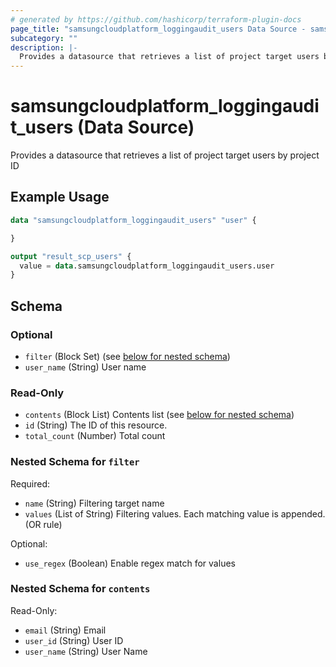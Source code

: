 ```yaml
---
# generated by https://github.com/hashicorp/terraform-plugin-docs
page_title: "samsungcloudplatform_loggingaudit_users Data Source - samsungcloudplatform"
subcategory: ""
description: |-
  Provides a datasource that retrieves a list of project target users by project ID
---
```


# samsungcloudplatform_loggingaudit_users (Data Source)

Provides a datasource that retrieves a list of project target users by project ID

## Example Usage

```terraform
data "samsungcloudplatform_loggingaudit_users" "user" {

}

output "result_scp_users" {
  value = data.samsungcloudplatform_loggingaudit_users.user
}
```

<!-- schema generated by tfplugindocs -->
## Schema

### Optional

- `filter` (Block Set) (see [below for nested schema](#nestedblock--filter))
- `user_name` (String) User name

### Read-Only

- `contents` (Block List) Contents list (see [below for nested schema](#nestedblock--contents))
- `id` (String) The ID of this resource.
- `total_count` (Number) Total count

<a id="nestedblock--filter"></a>
### Nested Schema for `filter`

Required:

- `name` (String) Filtering target name
- `values` (List of String) Filtering values. Each matching value is appended. (OR rule)

Optional:

- `use_regex` (Boolean) Enable regex match for values


<a id="nestedblock--contents"></a>
### Nested Schema for `contents`

Read-Only:

- `email` (String) Email
- `user_id` (String) User ID
- `user_name` (String) User Name


